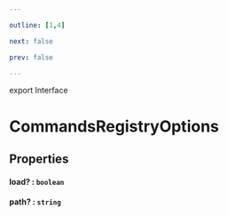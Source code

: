 ```yaml
---

outline: [1,4]

next: false

prev: false

---
```


export Interface
# CommandsRegistryOptions

## Properties

#### load? : `boolean`

#### path? : `string`
